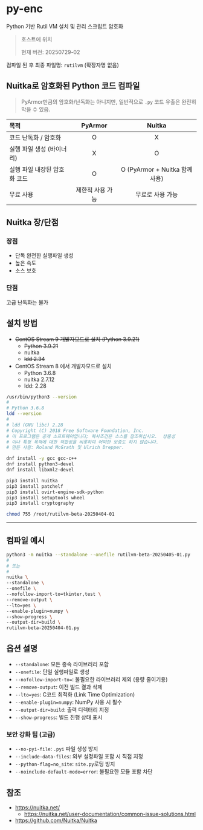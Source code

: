 # py-enc

Python 기반 Rutil VM 설치 및 관리 스크립트 암호화

> 호스트에 위치
> 
> 현재 버전: 20250729-02

컴파일 된 후 최종 파일명: `rutilvm` (확장자명 없음)

## Nuitka로 암호화된 Python 코드 컴파일

> PyArmor만큼의 암호화/난독화는 아니지만, 일반적으로 `.py` 코드 유출은 완전히 막을 수 있음.

| 목적 | PyArmor | Nuitka |
| :---- | :---: | :---: |
| 코드 난독화 / 암호화 | O | X |
| 실행 파일 생성 (바이너리) | X | O |
| 실행 파일 내장된 암호화 코드 | O | O (PyArmor + Nuitka 함께 사용) |
| 무료 사용 | 제한적 사용 가능 | 무료로 사용 가능 |

## Nuitka 장/단점

### 장점

- 단독 완전한 실행파일 생성 
- 높은 속도
- 소스 보호

### 단점

고급 난독화는 불가
                           
## 설치 방법

- ~~CentOS Stream 9 개발자모드로 설치 (Python 3.9.21)~~
  - ~~Python 3.9.21~~
  - nuitka
  - ~~ldd 2.34~~ 
- CentOS Stream 8 에서 개발자모드로 설치 
  - Python 3.6.8
  - nuitka 2.7.12
  - ldd: 2.28

```sh
/usr/bin/python3 --version
#
# Python 3.6.8
ldd --version
#
# ldd (GNU libc) 2.28
# Copyright (C) 2018 Free Software Foundation, Inc.
# 이 프로그램은 공개 소프트웨어입니다; 복사조건은 소스를 참조하십시오.  상품성
# 이나 특정 목적에 대한 적합성을 비롯하여 어떠한 보증도 하지 않습니다.
# 만든 사람: Roland McGrath 및 Ulrich Drepper.

dnf install -y gcc gcc-c++
dnf install python3-devel
dnf install libxml2-devel

pip3 install nuitka
pip3 install patchelf
pip3 install ovirt-engine-sdk-python
pip3 install setuptools wheel
pip3 install cryptography

chmod 755 /root/rutilvm-beta-20250404-01

```

---

## 컴파일 예시

```sh
python3 -m nuitka --standalone --onefile rutilvm-beta-20250405-01.py
#
# 또는
# 
nuitka \
--standalone \
--onefile \
--nofollow-import-to=tkinter,test \
--remove-output \
--lto=yes \
--enable-plugin=numpy \
--show-progress \
--output-dir=build \
rutilvm-beta-20250404-01.py
```

## 옵션 설명

- `--standalone`: 모든 종속 라이브러리 포함
- `--onefile`: 단일 실행파일로 생성
- `--nofollow-import-to=`: 불필요한 라이브러리 제외 (용량 줄이기용)
- `--remove-output`: 이전 빌드 결과 삭제
- `--lto=yes`: C코드 최적화 (Link Time Optimization)
- `--enable-plugin=numpy`: NumPy 사용 시 필수
- `--output-dir=build`: 출력 디렉터리 지정
- `--show-progress`: 빌드 진행 상태 표시

### 보안 강화 팁 (고급)

- `--no-pyi-file`:  `.pyi` 파일 생성 방지
- `--include-data-files`: 외부 설정파일 포함 시 직접 지정
- `--python-flag=no_site`: `site.py`로딩 방지
- `--noinclude-default-mode=error`: 불필요한 모듈 포함 차단


## 참조

- https://nuitka.net/
  - https://nuitka.net/user-documentation/common-issue-solutions.html
- https://github.com/Nuitka/Nuitka

